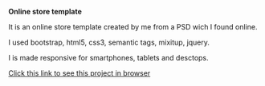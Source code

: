**Online store template**

It is an online store template created by me from a PSD wich I found online.

I used bootstrap, html5, css3, semantic tags, mixitup, jquery.

I is made responsive for smartphones, tablets and desctops.

[Click this link to see this project in browser](https://semenbakhtin.github.io/1/)
